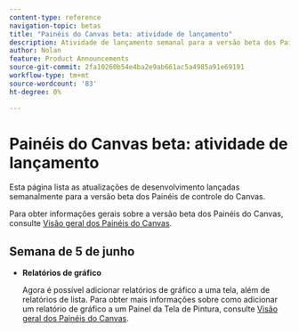 ```yaml
---
content-type: reference
navigation-topic: betas
title: "Painéis do Canvas beta: atividade de lançamento"
description: Atividade de lançamento semanal para a versão beta dos Painéis do Adobe Workfront Canvas
author: Nolan
feature: Product Announcements
source-git-commit: 2fa10260b54e4ba2e9ab661ac5a4985a91e69191
workflow-type: tm+mt
source-wordcount: '83'
ht-degree: 0%

---
```



# Painéis do Canvas beta: atividade de lançamento

Esta página lista as atualizações de desenvolvimento lançadas semanalmente para a versão beta dos Painéis de controle do Canvas.

Para obter informações gerais sobre a versão beta dos Painéis do Canvas, consulte [Visão geral dos Painéis do Canvas](/help/quicksilver/reports-and-dashboards/dashboards/creating-and-managing-dashboards/canvas-dashboards-overview.md).

## Semana de 5 de junho

* **Relatórios de gráfico**

  Agora é possível adicionar relatórios de gráfico a uma tela, além de relatórios de lista. Para obter mais informações sobre como adicionar um relatório de gráfico a um Painel da Tela de Pintura, consulte [Visão geral dos Painéis do Canvas](/help/quicksilver/reports-and-dashboards/dashboards/creating-and-managing-dashboards/canvas-dashboards-overview.md).